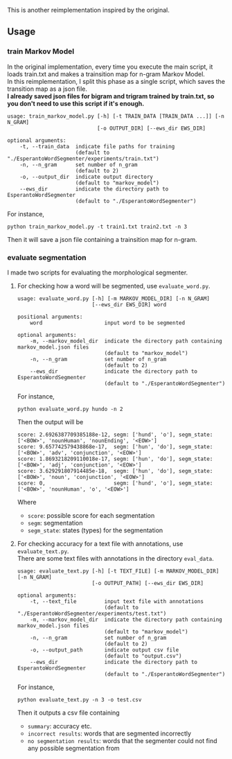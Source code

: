 This is another reimplementation inspired by the original.

## Usage
### train Markov Model
In the original implementation, every time you execute the main script, it loads train.txt and makes a trainsition map for n-gram Markov Model.  
In this reimplementation, I split this phase as a single script, which saves the transition map as a json file.  
**I already saved json files for bigram and trigram trained by train.txt, so you don't need to use this script if it's enough.**
```
usage: train_markov_model.py [-h] [-t TRAIN_DATA [TRAIN_DATA ...]] [-n N_GRAM]
                             [-o OUTPUT_DIR] [--ews_dir EWS_DIR]

optional arguments:
    -t, --train_data  indicate file paths for training
                      (default to "./EsperantoWordSegmenter/experiments/train.txt")
    -n, --n_gram      set number of n_gram
                      (default to 2)
    -o, --output_dir  indicate output directory
                      (default to "markov_model")
    --ews_dir         indicate the directory path to EsperantoWordSegmenter
                      (default to "./EsperantoWordSegmenter")
```

For instance,
```
python train_markov_model.py -t train1.txt train2.txt -n 3
```
Then it will save a json file containing a trainsition map for n-gram.

### evaluate segmentation
I made two scripts for evaluating the morphological segmenter.

1. For checking how a word will be segmented, use `evaluate_word.py`.
    ```
    usage: evaluate_word.py [-h] [-m MARKOV_MODEL_DIR] [-n N_GRAM]
                            [--ews_dir EWS_DIR] word

    positional arguments:
        word                    input word to be segmented

    optional arguments:
        -m, --markov_model_dir  indicate the directory path containing markov_model.json files
                                (default to "markov_model")
        -n, --n_gram            set number of n_gram
                                (default to 2)
        --ews_dir               indicate the directory path to EsperantoWordSegmenter
                                (default to "./EsperantoWordSegmenter")
    ```

    For instance,
    ```
    python evaluate_word.py hundo -n 2
    ```

    Then the output will be
    ```
    score: 2.6926387709385188e-12, segm: ['hund', 'o'], segm_state: ['<BOW>', 'nounHuman', 'nounEnding', '<EOW>']
    score: 9.657742579438868e-17,  segm: ['hun', 'do'], segm_state: ['<BOW>', 'adv', 'conjunction', '<EOW>']
    score: 1.8693218209110018e-17, segm: ['hun', 'do'], segm_state: ['<BOW>', 'adj', 'conjunction', '<EOW>']
    score: 3.629291807914485e-18,  segm: ['hun', 'do'], segm_state: ['<BOW>', 'noun', 'conjunction', '<EOW>']
    score: 0,                      segm: ['hund', 'o'], segm_state: ['<BOW>', 'nounHuman', 'o', '<EOW>']
    ```
    Where
    - `score`: possible score for each segmentation
    - `segm`: segmentation
    - `segm_state`: states (types) for the segmentation

1. For checking accuracy for a text file with annotations, use `evaluate_text.py`.  
    There are some text files with annotations in the directory `eval_data`.
    ```
    usage: evaluate_text.py [-h] [-t TEXT_FILE] [-m MARKOV_MODEL_DIR] [-n N_GRAM]
                            [-o OUTPUT_PATH] [--ews_dir EWS_DIR]

    optional arguments:
        -t, --text_file         input text file with annotations
                                (default to "./EsperantoWordSegmenter/experiments/test.txt")
        -m, --markov_model_dir  indicate the directory path containing markov_model.json files
                                (default to "markov_model")
        -n, --n_gram            set number of n_gram
                                (default to 2)
        -o, --output_path       indicate output csv file
                                (default to "output.csv")
        --ews_dir               indicate the directory path to EsperantoWordSegmenter
                                (default to "./EsperantoWordSegmenter")
    ```

    For instance,
    ```
    python evaluate_text.py -n 3 -o test.csv
    ```

    Then it outputs a csv file containing
    - `summary`: accuracy etc.
    - `incorrect results`: words that are segmented incorrectly
    - `no segmentation results`: words that the segmenter could not find any possible segmentation from
